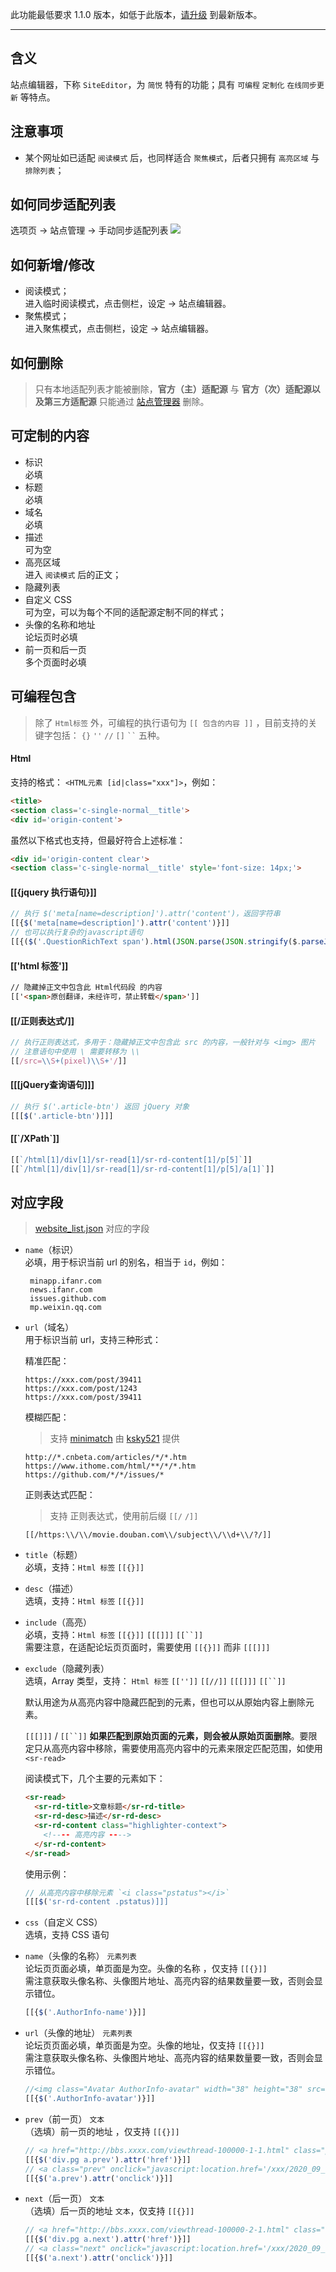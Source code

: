 此功能最低要求 1.1.0 版本，如低于此版本，[请升级](http://ksria.com/simpread/) 到最新版本。
***

含义
---

站点编辑器，下称 `SiteEditor`，为 `简悦` 特有的功能；具有 `可编程` `定制化` `在线同步更新` 等特点。

注意事项
---
- 某个网址如已适配 `阅读模式` 后，也同样适合 `聚焦模式`，后者只拥有 `高亮区域` 与 `排除列表`； 

如何同步适配列表
---
选项页 → 站点管理 → 手动同步适配列表
![](https://s1.ax1x.com/2022/11/07/xvlx6U.png)

如何新增/修改
---

- 阅读模式；  
  进入临时阅读模式，点击侧栏，设定 → 站点编辑器。
- 聚焦模式；  
  进入聚焦模式，点击侧栏，设定 → 站点编辑器。

如何删除
---

> 只有本地适配列表才能被删除，**官方（主）适配源** 与  **官方（次）适配源以及第三方适配源** 只能通过 [站点管理器](站点管理器) 删除。

可定制的内容
---

- 标识  
  必填  
- 标题  
  必填  
- 域名  
  必填  
- 描述  
  可为空
- 高亮区域  
  进入 `阅读模式` 后的正文；
- 隐藏列表  
- 自定义 CSS  
  可为空，可以为每个不同的适配源定制不同的样式；
- 头像的名称和地址  
  论坛页时必填
- 前一页和后一页  
  多个页面时必填

可编程包含
---

> 除了 `Html标签` 外，可编程的执行语句为 `[[ 包含的内容 ]]` ，目前支持的关键字包括： `{}` `''` `//` `[]`  ` `` ` 五种。

#### Html  

支持的格式： `<HTML元素 [id|class="xxx"]>`，例如：

```html
<title>
<section class='c-single-normal__title'>
<div id='origin-content'>
```
虽然以下格式也支持，但最好符合上述标准：

```html
<div id='origin-content clear'>
<section class='c-single-normal__title' style='font-size: 14px;'>
```

#### [[{jquery 执行语句}]]

```js
// 执行 $('meta[name=description]').attr('content')，返回字符串
[[{$('meta[name=description]').attr('content')}]]
// 也可以执行复杂的javascript语句
[[{($('.QuestionRichText span').html(JSON.parse(JSON.stringify($.parseJSON($('#js-initialData').text()).initialState.entities.questions).replace(/"\d+":/,'"questions":')).questions.detail.replaceAll('。','.')).text()+'。').replace(/.。$/,'。')}]]
```

####  [['html 标签']]

```html
// 隐藏掉正文中包含此 Html代码段 的内容
[['<span>原创翻译，未经许可，禁止转载</span>']]
```

#### [[/正则表达式/]]

```js
// 执行正则表达式，多用于：隐藏掉正文中包含此 src 的内容，一般针对与 <img> 图片
// 注意语句中使用 \ 需要转移为 \\
[[/src=\\S+(pixel)\\S+'/]]
```

#### [[[jQuery查询语句]]]

```js
// 执行 $('.article-btn') 返回 jQuery 对象
[[[$('.article-btn')]]]
```

#### [[\`/XPath\`]]

```js
[[`/html[1]/div[1]/sr-read[1]/sr-rd-content[1]/p[5]`]]
[[`/html[1]/div[1]/sr-read[1]/sr-rd-content[1]/p[5]/a[1]`]]
```

对应字段
---

> [website_list.json](%E9%80%82%E9%85%8D%E7%AB%99%E7%82%B9%E5%88%97%E8%A1%A8) 对应的字段  

- `name`（标识）  
  必填，用于标识当前 url 的别名，相当于 `id`，例如：  
  ```
   minapp.ifanr.com
   news.ifanr.com
   issues.github.com
   mp.weixin.qq.com
  ```

- `url`（域名）  
  用于标识当前 url，支持三种形式：
  
   精准匹配：
   ```
   https://xxx.com/post/39411
   https://xxx.com/post/1243
   https://xxx.com/post/39411
   ```
  
   模糊匹配：
   > 支持 [minimatch](https://github.com/isaacs/minimatch) 由 [ksky521](https://github.com/ksky521) 提供
   ```
   http://*.cnbeta.com/articles/*/*.htm
   https://www.ithome.com/html/**/*/*.htm
   https://github.com/*/*/issues/*
   ```
  
   正则表达式匹配：
   > 支持 正则表达式，使用前后缀 `[[/` `/]]`
   ```
   [[/https:\\/\\/movie.douban.com\\/subject\\/\\d+\\/?/]]
   ```


- `title`（标题）  
  必填，支持：`Html 标签` `[[{}]]`

- `desc`（描述）  
  选填，支持：`Html 标签` `[[{}]]`

- `include`（高亮）  
  必填，支持：`Html 标签` `[[{}]]` `[[[]]]` `[[``]]`  
  需要注意，在适配论坛页页面时，需要使用 `[[{}]]` 而非 `[[[]]]`

- `exclude`（隐藏列表）  
  选填，Array 类型，支持： `Html 标签` `[['']]` `[[//]]` `[[[]]]` `[[``]]`  

  默认用途为从高亮内容中隐藏匹配到的元素，但也可以从原始内容上删除元素。 

  `[[[]]]` / `[[``]]` **如果匹配到原始页面的元素，则会被从原始页面删除**。要限定只从高亮内容中移除，需要使用高亮内容中的元素来限定匹配范围，如使用 `<sr-read>`

  阅读模式下，几个主要的元素如下：

  ```html
  <sr-read>
    <sr-rd-title>文章标题</sr-rd-title>
    <sr-rd-desc>描述</sr-rd-desc>
    <sr-rd-content class="highlighter-context">
      <!---- 高亮内容 ---->
    </sr-rd-content>
  </sr-read>
  ```
  
  使用示例：
  
  ```js
  // 从高亮内容中移除元素 `<i class="pstatus"></i>`
  [[[$('sr-rd-content .pstatus)]]]
  ```

- `css`（自定义 CSS）  
  选填，支持 CSS 语句

- `name`（头像的名称） `元素列表`  
  论坛页页面必填，单页面是为空。头像的名称 ，仅支持 `[[{}]]`  
  需注意获取头像名称、头像图片地址、高亮内容的结果数量要一致，否则会显示错位。

  ```js
  [[{$('.AuthorInfo-name')}]]
  ```

- `url`（头像的地址） `元素列表`  
  论坛页页面必填，单页面是为空。头像的地址，仅支持 `[[{}]]`  
  需注意获取头像名称、头像图片地址、高亮内容的结果数量要一致，否则会显示错位。

  ```js
  //<img class="Avatar AuthorInfo-avatar" width="38" height="38" src="https://pic2.zhimg.com/v2-01cdd02b9fd7a57469705ad79ad6abb5_xs.jpg?source=1940ef5c" srcset="https://pic2.zhimg.com/v2-01cdd02b9fd7a57469705ad79ad6abb5_l.jpg?source=1940ef5c 2x" alt="盐选成长计划">
  [[{$('.AuthorInfo-avatar')}]]
  ```

- `prev`（前一页） `文本`  
  （选填）前一页的地址 ，仅支持 `[[{}]]` 

  ```js
  // <a href="http://bbs.xxxx.com/viewthread-100000-1-1.html" class="prev">&nbsp;&nbsp;</a>
  [[{$('div.pg a.prev').attr('href')}]]
  // <a class="prev" onclick="javascript:location.href='/xxx/2020_09_05_12345_1.shtml';">上一页</a>
  [[{$('a.prev').attr('onclick')}]]
  ```

- `next`（后一页）  `文本`  
  （选填）后一页的地址 `文本`，仅支持 `[[{}]]` 

  ```js
  // <a href="http://bbs.xxxx.com/viewthread-100000-2-1.html" class="nxt">下一页</a>
  [[{$('div.pg a.next').attr('href')}]]
  // <a class="next" onclick="javascript:location.href='/xxx/2020_09_05_12345_3.shtml';">下一页</a>
  [[{$('a.next').attr('onclick')}]]
  ```